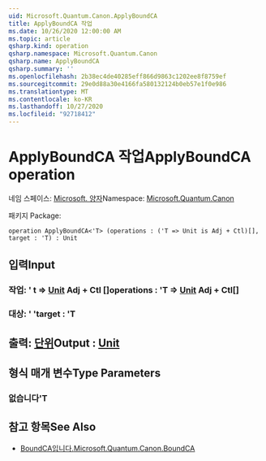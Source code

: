 ```yaml
---
uid: Microsoft.Quantum.Canon.ApplyBoundCA
title: ApplyBoundCA 작업
ms.date: 10/26/2020 12:00:00 AM
ms.topic: article
qsharp.kind: operation
qsharp.namespace: Microsoft.Quantum.Canon
qsharp.name: ApplyBoundCA
qsharp.summary: ''
ms.openlocfilehash: 2b38ec4de40285eff866d9863c1202ee8f8759ef
ms.sourcegitcommit: 29e0d88a30e4166fa580132124b0eb57e1f0e986
ms.translationtype: MT
ms.contentlocale: ko-KR
ms.lasthandoff: 10/27/2020
ms.locfileid: "92718412"
---
```

# <a name="applyboundca-operation"></a><span data-ttu-id="9c4a6-102">ApplyBoundCA 작업</span><span class="sxs-lookup"><span data-stu-id="9c4a6-102">ApplyBoundCA operation</span></span>

<span data-ttu-id="9c4a6-103">네임 스페이스: [Microsoft. 양자](xref:Microsoft.Quantum.Canon)</span><span class="sxs-lookup"><span data-stu-id="9c4a6-103">Namespace: [Microsoft.Quantum.Canon](xref:Microsoft.Quantum.Canon)</span></span>

<span data-ttu-id="9c4a6-104">패키지 [](https://nuget.org/packages/)</span><span class="sxs-lookup"><span data-stu-id="9c4a6-104">Package: [](https://nuget.org/packages/)</span></span>




```qsharp
operation ApplyBoundCA<'T> (operations : ('T => Unit is Adj + Ctl)[], target : 'T) : Unit
```


## <a name="input"></a><span data-ttu-id="9c4a6-105">입력</span><span class="sxs-lookup"><span data-stu-id="9c4a6-105">Input</span></span>

### <a name="operations--t--unit-adj--ctl"></a><span data-ttu-id="9c4a6-106">작업: ' t => [Unit](xref:microsoft.quantum.lang-ref.unit) Adj + Ctl []</span><span class="sxs-lookup"><span data-stu-id="9c4a6-106">operations : 'T => [Unit](xref:microsoft.quantum.lang-ref.unit) Adj + Ctl[]</span></span>




### <a name="target--t"></a><span data-ttu-id="9c4a6-107">대상: ' '</span><span class="sxs-lookup"><span data-stu-id="9c4a6-107">target : 'T</span></span>





## <a name="output--unit"></a><span data-ttu-id="9c4a6-108">출력: [단위](xref:microsoft.quantum.lang-ref.unit)</span><span class="sxs-lookup"><span data-stu-id="9c4a6-108">Output : [Unit](xref:microsoft.quantum.lang-ref.unit)</span></span>



## <a name="type-parameters"></a><span data-ttu-id="9c4a6-109">형식 매개 변수</span><span class="sxs-lookup"><span data-stu-id="9c4a6-109">Type Parameters</span></span>

### <a name="t"></a><span data-ttu-id="9c4a6-110">없습니다</span><span class="sxs-lookup"><span data-stu-id="9c4a6-110">'T</span></span>



## <a name="see-also"></a><span data-ttu-id="9c4a6-111">참고 항목</span><span class="sxs-lookup"><span data-stu-id="9c4a6-111">See Also</span></span>

- [<span data-ttu-id="9c4a6-112">BoundCA입니다.</span><span class="sxs-lookup"><span data-stu-id="9c4a6-112">Microsoft.Quantum.Canon.BoundCA</span></span>](xref:Microsoft.Quantum.Canon.BoundCA)